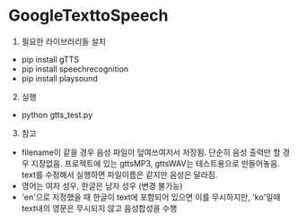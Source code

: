 # GoogleTexttoSpeech

1. 필요한 라이브러리들 설치
* pip install gTTS
* pip install speechrecognition
* pip install playsound

2. 실행
* python gtts_test.py

3. 참고

* filename이 같을 경우 음성 파일이 덮여쓰여저서 저장됨.
단순히 음성 출력만 할 경우 지장없음. 프로젝트에 있는 gttsMP3, gttsWAV는 테스트용으로 만들어놓음. text를 수정해서 실행하면 파일이름은 같지만 음성은 달라짐. 
* 영어는 여자 성우, 한글은 남자 성우 (변경 불가능)
* 'en'으로 지정했을 때 한글이 text에 포함되어 있으면 이를 무시하지만, 
'ko'일때 text내의 영문은 무시되지 않고 음성합성을 수행



